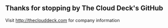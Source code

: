 
## Thanks for stopping by The Cloud Deck's GitHub

Visit http://theclouddeck.com for company information
